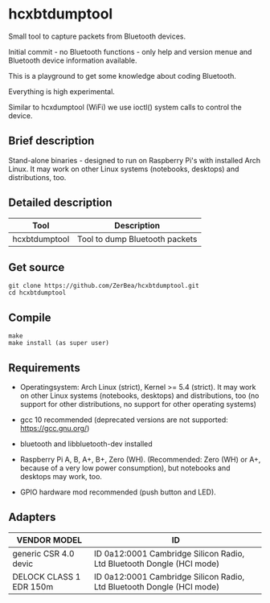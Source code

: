 hcxbtdumptool
==============

Small tool to capture packets from Bluetooth devices.

Initial commit - no Bluetooth functions - only help and version menue and Bluetooth device information available.

This is a playground to get some knowledge about coding Bluetooth.

Everything is high experimental.

Similar to hcxdumptool (WiFi) we use ioctl() system calls to control the device.


Brief description
--------------

Stand-alone binaries - designed to run on Raspberry Pi's with installed Arch Linux.
It may work on other Linux systems (notebooks, desktops) and distributions, too.


Detailed description
--------------

| Tool           | Description                                                                                            |
| -------------- | ------------------------------------------------------------------------------------------------------ |
| hcxbtdumptool  | Tool to dump Bluetooth packets                                                                         |


Get source
--------------
```
git clone https://github.com/ZerBea/hcxbtdumptool.git
cd hcxbtdumptool
```


Compile
--------------
```
make
make install (as super user)
```


Requirements
--------------

* Operatingsystem: Arch Linux (strict), Kernel >= 5.4 (strict). It may work on other Linux systems (notebooks, desktops) and distributions, too (no support for other distributions, no support for other operating systems)

* gcc 10 recommended (deprecated versions are not supported: https://gcc.gnu.org/)

* bluetooth and libbluetooth-dev installed

* Raspberry Pi A, B, A+, B+, Zero (WH). (Recommended: Zero (WH) or A+, because of a very low power consumption), but notebooks and desktops may work, too.

* GPIO hardware mod recommended (push button and LED).


Adapters
--------------

| VENDOR MODEL            | ID                                                                                            |
| ----------------------- | --------------------------------------------------------------------------------------------- |
| generic CSR 4.0 devic   | ID 0a12:0001 Cambridge Silicon Radio, Ltd Bluetooth Dongle (HCI mode)                         |
| DELOCK CLASS 1 EDR 150m | ID 0a12:0001 Cambridge Silicon Radio, Ltd Bluetooth Dongle (HCI mode)                         |
